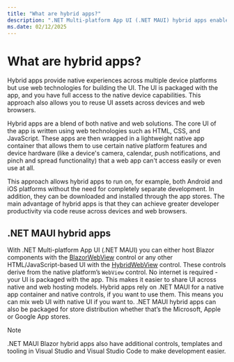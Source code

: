 ```yaml
---
title: "What are hybrid apps?"
description: ".NET Multi-platform App UI (.NET MAUI) hybrid apps enable you to build apps using Blazor components, or HTML and JavaScript, while accessing native platform features and device hardware."
ms.date: 02/12/2025
---
```


# What are hybrid apps?

Hybrid apps provide native experiences across multiple device platforms but use web technologies for building the UI. The UI is packaged with the app, and you have full access to the native device capabilities. This approach also allows you to reuse UI assets across devices and web browsers.

Hybrid apps are a blend of both native and web solutions. The core UI of the app is written using web technologies such as HTML, CSS, and JavaScript. These apps are then wrapped in a lightweight native app container that allows them to use certain native platform features and device hardware (like a device's camera, calendar, push notifications, and pinch and spread functionality) that a web app can't access easily or even use at all.

This approach allows hybrid apps to run on, for example, both Android and iOS platforms without the need for completely separate development. In addition, they can be downloaded and installed through the app stores. The main advantage of hybrid apps is that they can achieve greater developer productivity via code reuse across devices and web browsers.

## .NET MAUI hybrid apps

With .NET Multi-platform App UI (.NET MAUI) you can either host Blazor components with the [BlazorWebView](~/user-interface/controls/blazorwebview.md) control or any other HTML/JavaScript-based UI with the [HybridWebView](~/user-interface/controls/hybridwebview.md) control. These controls derive from the native platform’s `WebView` control. No internet is required - your UI is packaged with the app. This makes it easier to share UI across native and web hosting models. Hybrid apps rely on .NET MAUI for a native app container and native controls, if you want to use them. This means you can mix web UI with native UI if you want to. .NET MAUI hybrid apps can also be packaged for store distribution whether that’s the Microsoft, Apple or Google App stores.

> [!NOTE]
> .NET MAUI Blazor hybrid apps also have additional controls, templates and tooling in Visual Studio and Visual Studio Code to make development easier.
